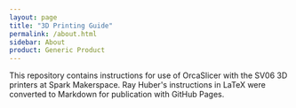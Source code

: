 ```yaml
---
layout: page
title: "3D Printing Guide"
permalink: /about.html
sidebar: About
product: Generic Product
---
```


This repository contains instructions for use of OrcaSlicer with the SV06 3D printers at Spark Makerspace. Ray Huber's instructions in LaTeX  were converted to Markdown for publication with GitHub Pages.

